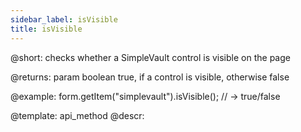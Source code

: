 ```yaml
---
sidebar_label: isVisible
title: isVisible
---          
```


@short: checks whether a SimpleVault control is visible on the page

@returns:
param   boolean     true, if a control is visible, otherwise false


@example:
form.getItem("simplevault").isVisible(); 
// -> true/false

@template: api_method
@descr:


